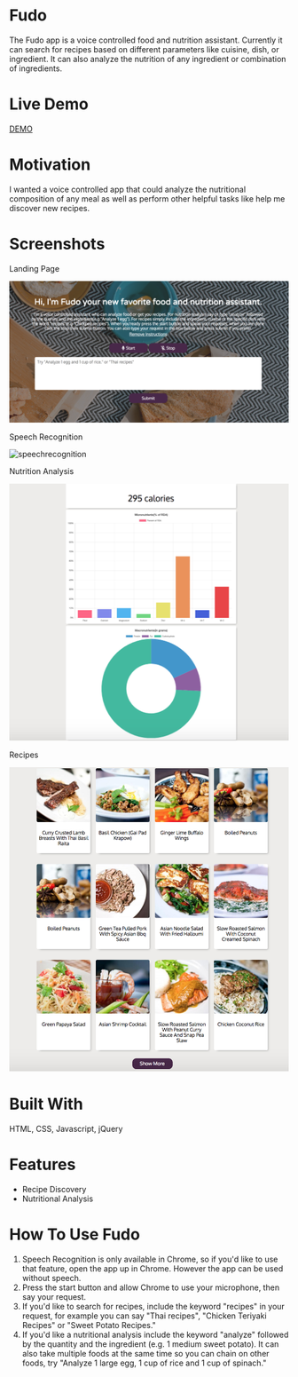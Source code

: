 # Fudo
The Fudo app is a voice controlled food and nutrition assistant.  Currently it can search for recipes based on different parameters like cuisine, dish, or ingredient.  It can also analyze the nutrition of any ingredient or combination of ingredients. 

# Live Demo
<a href="https://kevinasuncion.github.io/fudo/">DEMO</a> 

# Motivation
I wanted a voice controlled app that could analyze the nutritional composition of any meal as well as perform other helpful tasks like help me discover new recipes. 
# Screenshots
Landing Page

![landingpage](screenshots/landingpage.png)

Speech Recognition 

![speechrecognition](screenshots/speechrecognition.png)

Nutrition Analysis

![nutritionanalysis](screenshots/nutritionanalysis.png)

Recipes

![Recipes](screenshots/recipes.png)

# Built With 
HTML, CSS, Javascript, jQuery

# Features
<ul>
  <li>Recipe Discovery</li>
  <li>Nutritional Analysis</li>
</ul>

# How To Use Fudo
<ol>
<li>Speech Recognition is only available in Chrome, so if you'd like to use that feature, open the app up in Chrome. However the app can be used without speech.</li>
<li>Press the start button and allow Chrome to use your microphone, then say your request.</li>
<li>If you'd like to search for recipes, include the keyword "recipes" in your request, for example you can say "Thai recipes", "Chicken Teriyaki Recipes" or "Sweet Potato Recipes." </li>
<li>If you'd like a nutritional analysis include the keyword "analyze" followed by the quantity and the ingredient (e.g. 1 medium sweet potato). It can also take multiple foods at the same time so you can chain on other foods, try "Analyze 1 large egg, 1 cup of rice and 1 cup of spinach."</li>
</ol>
